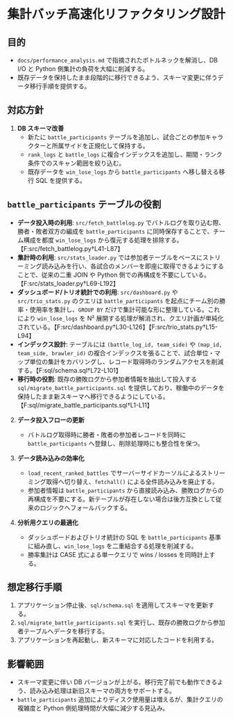 # 集計バッチ高速化リファクタリング設計

## 目的
- `docs/performance_analysis.md` で指摘されたボトルネックを解消し、DB I/O と Python 側集計の負荷を大幅に削減する。
- 既存データを保持したまま段階的に移行できるよう、スキーマ変更に伴うデータ移行手順を提供する。

## 対応方針
1. **DB スキーマ改善**
   - 新たに `battle_participants` テーブルを追加し、試合ごとの参加キャラクターと所属サイドを正規化して保持する。
   - `rank_logs` と `battle_logs` に複合インデックスを追加し、期間・ランク条件でのスキャン範囲を絞り込む。
   - 既存データを `win_lose_logs` から `battle_participants` へ移し替える移行 SQL を提供する。

## `battle_participants` テーブルの役割
- **データ投入時の利用**: `src/fetch_battlelog.py` でバトルログを取り込む際、勝者・敗者双方の編成を `battle_participants` に同時保存することで、チーム構成を都度 `win_lose_logs` から復元する処理を排除する。【F:src/fetch_battlelog.py†L41-L87】
- **集計時の利用**: `src/stats_loader.py` では参加者テーブルをベースにストリーミング読み込みを行い、各試合のメンバーを即座に取得できるようにすることで、従来の二重 JOIN や Python 側での再構成を不要にしている。【F:src/stats_loader.py†L69-L192】
- **ダッシュボード/トリオ統計での利用**: `src/dashboard.py` や `src/trio_stats.py` のクエリは `battle_participants` を起点にチーム別の勝率・使用率を集計し、`GROUP BY` だけで集計可能な形に整理している。これにより `win_lose_logs` を N² 展開する処理が解消され、クエリ計画が単純化されている。【F:src/dashboard.py†L30-L126】【F:src/trio_stats.py†L15-L94】
- **インデックス設計**: テーブルには `(battle_log_id, team_side)` や `(map_id, team_side, brawler_id)` の複合インデックスを張ることで、試合単位・マップ単位の集計をカバリングし、レコード取得時のランダムアクセスを削減する。【F:sql/schema.sql†L72-L101】
- **移行時の役割**: 既存の勝敗ログから参加者情報を抽出して投入する `sql/migrate_battle_participants.sql` を提供しており、稼働中のデータを保持したまま新スキーマへ移行できるようにしている。【F:sql/migrate_battle_participants.sql†L1-L11】

2. **データ投入フローの更新**
   - バトルログ取得時に勝者・敗者の参加者レコードを同時に `battle_participants` へ登録し、削除処理時にも整合性を保つ。

3. **データ読み込みの効率化**
   - `load_recent_ranked_battles` でサーバーサイドカーソルによるストリーミング取得へ切り替え、`fetchall()` による全件読み込みを廃止する。
   - 参加者情報は `battle_participants` から直接読み込み、勝敗ログからの再構成を不要にする。新テーブルが存在しない場合は後方互換として従来のロジックへフォールバックする。

4. **分析用クエリの最適化**
   - ダッシュボードおよびトリオ統計の SQL を `battle_participants` 基準に組み直し、`win_lose_logs` を二重結合する処理を削減する。
   - 勝率集計は CASE 式による単一クエリで wins / losses を同時計上する。

## 想定移行手順
1. アプリケーション停止後、`sql/schema.sql` を適用してスキーマを更新する。
2. `sql/migrate_battle_participants.sql` を実行し、既存の勝敗ログから参加者テーブルへデータを移行する。
3. アプリケーションを再起動し、新スキーマに対応したコードを利用する。

## 影響範囲
- スキーマ変更に伴い DB バージョンが上がる。移行完了前でも動作できるよう、読み込み処理は新旧スキーマの両方をサポートする。
- `battle_participants` 追加によりディスク使用量は増えるが、集計クエリの複雑度と Python 側処理時間が大幅に減少する見込み。

